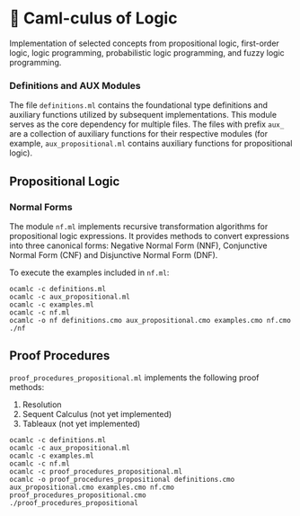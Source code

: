 # 🐫 Caml-culus of Logic

Implementation of selected concepts from propositional logic, first-order logic, logic programming, probabilistic logic programming, and fuzzy logic programming.

### Definitions and AUX Modules

The file `definitions.ml` contains the foundational type definitions and auxiliary functions utilized by subsequent implementations. This module serves as the core dependency for multiple files. The files with prefix `aux_` are a collection of auxiliary functions for their respective modules (for example, `aux_propositional.ml` contains auxiliary functions for propositional logic).


## Propositional Logic

### Normal Forms

The module `nf.ml` implements recursive transformation algorithms for propositional logic expressions. It provides methods to convert expressions into three canonical forms: Negative Normal Form (NNF), Conjunctive Normal Form (CNF) and Disjunctive Normal Form (DNF).

To execute the examples included in `nf.ml`:

```
ocamlc -c definitions.ml
ocamlc -c aux_propositional.ml
ocamlc -c examples.ml
ocamlc -c nf.ml
ocamlc -o nf definitions.cmo aux_propositional.cmo examples.cmo nf.cmo
./nf
```

## Proof Procedures

`proof_procedures_propositional.ml` implements the following proof methods:
1. Resolution
2. Sequent Calculus (not yet implemented)
3. Tableaux (not yet implemented)

```
ocamlc -c definitions.ml
ocamlc -c aux_propositional.ml
ocamlc -c examples.ml
ocamlc -c nf.ml
ocamlc -c proof_procedures_propositional.ml
ocamlc -o proof_procedures_propositional definitions.cmo aux_propositional.cmo examples.cmo nf.cmo proof_procedures_propositional.cmo
./proof_procedures_propositional
```
